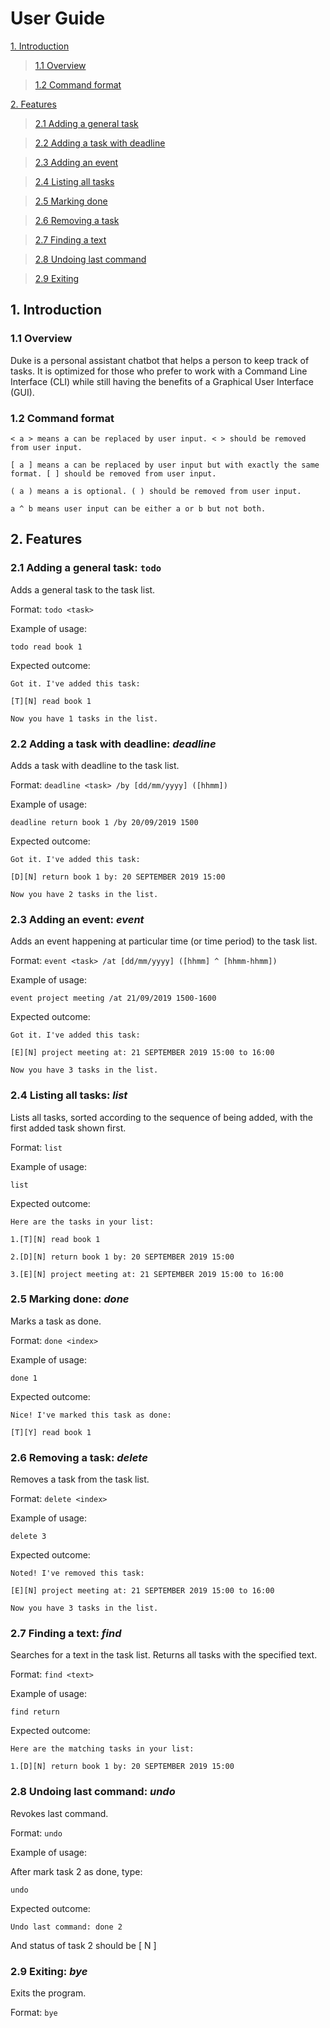 # User Guide

[1. Introduction](#1-introduction)

>[1.1 Overview](#11-overview)

>[1.2 Command format](#12-command-format)

[2. Features](#2-features)

>[2.1 Adding a general task](#21-adding-a-general-task-todo)

>[2.2 Adding a task with deadline](#22-adding-a-task-with-deadline-deadline)

>[2.3 Adding an event](#23-adding-an-event-event)

>[2.4 Listing all tasks](#24-listing-all-tasks-list)

>[2.5 Marking done](#25-marking-done-done)

>[2.6 Removing a task](#26-removing-a-task-delete)

>[2.7 Finding a text](#27-finding-a-text-find)

>[2.8 Undoing last command](#28-undoing-last-command-undo)

>[2.9 Exiting](#29-exiting-bye)


## 1. Introduction
### 1.1 Overview
Duke is a personal assistant chatbot that helps a person to keep track of tasks.
It is optimized for those who prefer to work with a Command Line Interface (CLI) while still having the benefits of a
Graphical User Interface (GUI).

### 1.2 Command format
    < a > means a can be replaced by user input. < > should be removed from user input.

    [ a ] means a can be replaced by user input but with exactly the same format. [ ] should be removed from user input.

    ( a ) means a is optional. ( ) should be removed from user input.

    a ^ b means user input can be either a or b but not both.

## 2. Features
### 2.1 Adding a general task: `todo`
Adds a general task to the task list.

Format: `todo <task>`

Example of usage:

`todo read book 1`

Expected outcome:

`Got it. I've added this task:`

`[T][N] read book 1`

`Now you have 1 tasks in the list.`

### 2.2 Adding a task with deadline: *deadline*
Adds a task with deadline to the task list.

Format: `deadline <task> /by [dd/mm/yyyy] ([hhmm])`

Example of usage:

`deadline return book 1 /by 20/09/2019 1500`

Expected outcome:

`Got it. I've added this task:`

`[D][N] return book 1 by: 20 SEPTEMBER 2019 15:00`

`Now you have 2 tasks in the list.`

### 2.3 Adding an event: *event*
Adds an event happening at particular time (or time period) to the task list.

Format: `event <task> /at [dd/mm/yyyy] ([hhmm] ^ [hhmm-hhmm])`

Example of usage:

`event project meeting /at 21/09/2019 1500-1600`

Expected outcome:

`Got it. I've added this task:`

`[E][N] project meeting at: 21 SEPTEMBER 2019 15:00 to 16:00`

`Now you have 3 tasks in the list.`

### 2.4 Listing all tasks: *list*
Lists all tasks, sorted according to the sequence of being added, with the first added task shown first.

Format: `list`

Example of usage:

`list`

Expected outcome:

`Here are the tasks in your list:`

`1.[T][N] read book 1`

`2.[D][N] return book 1 by: 20 SEPTEMBER 2019 15:00`

`3.[E][N] project meeting at: 21 SEPTEMBER 2019 15:00 to 16:00`

### 2.5 Marking done: *done*
Marks a task as done.

Format: `done <index>`

Example of usage:

`done 1`

Expected outcome:

`Nice! I've marked this task as done:`

`[T][Y] read book 1`

### 2.6 Removing a task: *delete*
Removes a task from the task list.

Format: `delete <index>`

Example of usage:

`delete 3`

Expected outcome:

`Noted! I've removed this task:`

`[E][N] project meeting at: 21 SEPTEMBER 2019 15:00 to 16:00`

`Now you have 3 tasks in the list.`

### 2.7 Finding a text: *find*
Searches for a text in the task list. Returns all tasks with the specified text.

Format: `find <text>`

Example of usage:

`find return`

Expected outcome:

`Here are the matching tasks in your list:`

`1.[D][N] return book 1 by: 20 SEPTEMBER 2019 15:00`

### 2.8 Undoing last command: *undo*
Revokes last command.

Format: `undo`

Example of usage:

After mark task 2 as done, type:

`undo`

Expected outcome:

`Undo last command: done 2`

And status of task 2 should be [ N ]

### 2.9 Exiting: *bye*
Exits the program.

Format: `bye`
